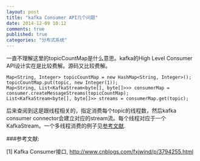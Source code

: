 ```yaml
---
layout: post
title: "kafka Consumer API几个问题"
date: 2014-12-09 10:12
comments: true
published: true
categories: "分布式系统"
---
```



  一直不理解这里的topicCountMap是什么意思。kafka的High Level Consumer API设计实在是比较费解。源码又比较费解。

	Map<String, Integer> topicCountMap = new HashMap<String, Integer>();
	topicCountMap.put(topic, new Integer(1));
	Map<String, List<KafkaStream<byte[], byte[]>>> consumerMap = consumer.createMessageStreams(topicCountMap);
	List<KafkaStream<byte[], byte[]>> streams = consumerMap.get(topic);

  后来查阅到这是跟线程相关的，指定消费每个topic的线程数，然后kafka consumer connector会建立对应的stream流。每个线程对应于一个KafkaStream。一个多线程消费的例子见[参考文献][1].

[1]: http://www.cnblogs.com/fxjwind/p/3794255.html   "Kafka Consumer接口"

###参考文献:

  \[1] Kafka Consumer接口, <http://www.cnblogs.com/fxjwind/p/3794255.html>
